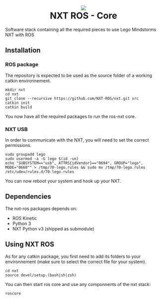
<h1 align="center">
<br>
<img src ="https://avatars0.githubusercontent.com/u/32429642?v=4&s=100" />
<br>
NXT ROS - Core
<br>
</h1>

Software stack containing all the required pieces to use Lego Mindstorms NXT with ROS

## Installation

### ROS package

The repository is expected to be used as the source folder of a working catkin environnement.

```
mkdir nxt
cd nxt
git clone --recursive https://github.com/NXT-ROS/nxt.git src
catkin init
catkin build
```

You now have all the required packages to run the ros-nxt core.

### NXT USB

In order to communicate with the NXT, you will need to set the correct permissions.

```
sudo groupadd lego
sudo usermod -a -G lego $(id -un)
echo "SUBSYSTEM=="usb", ATTRS{idVendor}=="0694", GROUP="lego", MODE="0660"" > /tmp/70-lego.rules && sudo mv /tmp/70-lego.rules /etc/udev/rules.d/70-lego.rules
```

You can now reboot your system and hook up your NXT.

## Dependencies

The nxt-ros packages depends on:

* ROS Kinetic
* Python 3
* NXT Python v3 (shipped as submodule)

## Using NXT ROS

As for any catkin package, you first need to add its folders to your environnement (make sure to select the correct file for your system).

```
cd nxt
source devel/setup.(bash|sh|zsh)
```

You can then start ros core and use any componnents of the nxt stack:

```
roscore
```
